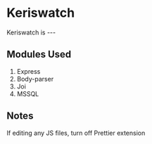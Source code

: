 # Keriswatch

Keriswatch is ---

## Modules Used

1.  Express
2.  Body-parser
3.  Joi
4.  MSSQL

## Notes

If editing any JS files, turn off Prettier extension
